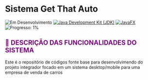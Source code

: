 # Sistema Get That Auto

![Em Desenvolvimento](https://img.shields.io/badge/Status-Em%20Desenvolvimento-blue) [![Java Development Kit (JDK)](https://img.shields.io/badge/License-JDK-blue)](https://www.oracle.com/java/technologies/javase-jdk11-downloads.html) [![JavaFX](https://img.shields.io/badge/JavaFX-blue)](https://openjfx.io/) ![Progresso: 1%](https://img.shields.io/badge/Progresso-1%25-blue)

## <span style="color:purple">:memo: DESCRIÇÃO DAS FUNCIONALIDADES DO SISTEMA</span>



Este é o repositório de códigos fonte base para desenvolvimendo do projeto integrador focado em um sistema desktop/mobile para uma empresa de venda de carros
